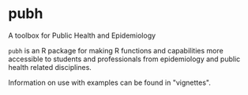 # pubh

A toolbox for Public Health and Epidemiology

`pubh` is an R package for making R functions and capabilities more accessible to students and professionals from epidemiology and public health related disciplines.

Information on use with examples can be found in "vignettes".

